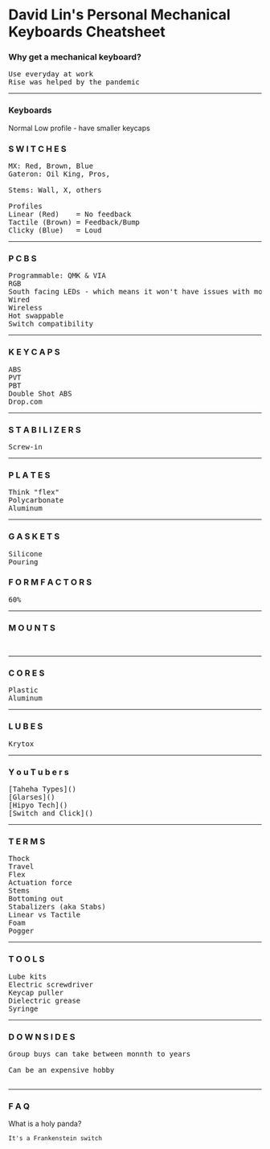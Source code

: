 # David Lin's Personal Mechanical Keyboards Cheatsheet

### Why get a mechanical keyboard?

<pre>
Use everyday at work
Rise was helped by the pandemic
</pre>

<hr>

### Keyboards
Normal
Low profile - have smaller keycaps

### S W I T C H E S
<pre>
MX: Red, Brown, Blue
Gateron: Oil King, Pros,

Stems: Wall, X, others

Profiles
Linear (Red)    = No feedback
Tactile (Brown) = Feedback/Bump
Clicky (Blue)   = Loud
</pre>

<hr>

### P C B S
<pre>
Programmable: QMK & VIA 
RGB
South facing LEDs - which means it won't have issues with most key caps
Wired
Wireless
Hot swappable
Switch compatibility
</pre>

<hr>

### K E Y C A P S
<pre>
ABS
PVT
PBT
Double Shot ABS
Drop.com
</pre>

<hr>

### S T A B I L I Z E R S
<pre>
Screw-in
</pre>

<hr>

### P L A T E S
<pre>
Think "flex"
Polycarbonate
Aluminum
</pre>

<hr>

### G A S K E T S
<pre>
Silicone
Pouring
</pre>

### F O R M   F A C T O R S
<pre>
60%
</pre>

<hr>

### M O U N T S
<pre>

</pre>

<hr>

### C O R E S
<pre>
Plastic
Aluminum
</pre>

<hr>

### L U B E S
<pre>
Krytox
</pre>

<hr>

### Y o u T u b e r s
<pre>
[Taheha Types]()
[Glarses]()
[Hipyo Tech]()
[Switch and Click]()
</pre>

<hr>

### T E R M S
<pre>
Thock
Travel
Flex
Actuation force
Stems
Bottoming out
Stabalizers (aka Stabs)
Linear vs Tactile
Foam
Pogger
</pre>

<hr>

### T O O L S
<pre>
Lube kits
Electric screwdriver
Keycap puller
Dielectric grease
Syringe
</pre>

<hr>


### D O W N S I D E S
<pre>
Group buys can take between monnth to years<br>
Can be an expensive hobby<br>
</pre>

<hr>

### F A Q
What is a holy panda?
```
It's a Frankenstein switch
````

